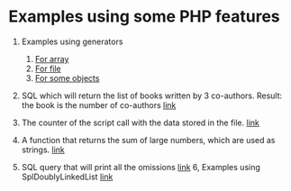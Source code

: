 Examples using some PHP features
===================================

1. Examples using generators

    1. [For array](generatorTest/forArray)
    2. [For file](generatorTest/forFile)
    3. [For some objects](generatorTest/forObjectsArray)

2. SQL which will return the list of books written by 3 co-authors. Result: the book is the number of co-authors [link](task1/task.sql)
3. The counter of the script call with the data stored in the file. [link](task2/task.php)
4. A function that returns the sum of large numbers, which are used as strings. [link](task4/task.php)
5. SQL query that will print all the omissions [link](task5/task.sql)
6, Examples using SplDoublyLinkedList [link](SplDoublyLinkedList/task.php)